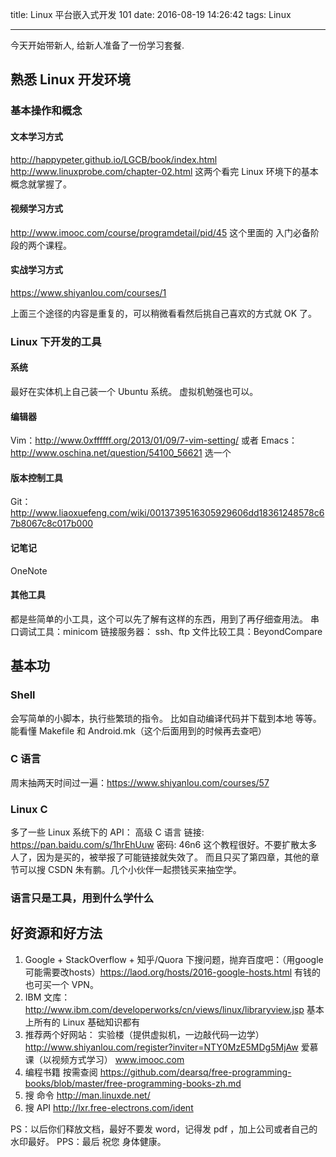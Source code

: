 title:  Linux 平台嵌入式开发 101
date: 2016-08-19 14:26:42
tags:  Linux

---
今天开始带新人, 给新人准备了一份学习套餐.

## 熟悉 Linux 开发环境
### 基本操作和概念
#### 文本学习方式
http://happypeter.github.io/LGCB/book/index.html
http://www.linuxprobe.com/chapter-02.html
这两个看完 Linux 环境下的基本概念就掌握了。

#### 视频学习方式
http://www.imooc.com/course/programdetail/pid/45
这个里面的 入门必备阶段的两个课程。

#### 实战学习方式
https://www.shiyanlou.com/courses/1

上面三个途径的内容是重复的，可以稍微看看然后挑自己喜欢的方式就 OK 了。

### Linux 下开发的工具
#### 系统
最好在实体机上自己装一个 Ubuntu 系统。
虚拟机勉强也可以。
#### 编辑器
Vim：http://www.0xffffff.org/2013/01/09/7-vim-setting/
或者
Emacs：http://www.oschina.net/question/54100_56621
选一个
#### 版本控制工具
Git：http://www.liaoxuefeng.com/wiki/0013739516305929606dd18361248578c67b8067c8c017b000
#### 记笔记
OneNote
#### 其他工具
都是些简单的小工具，这个可以先了解有这样的东西，用到了再仔细查用法。
串口调试工具：minicom
链接服务器： ssh、ftp
文件比较工具：BeyondCompare

## 基本功
### Shell
会写简单的小脚本，执行些繁琐的指令。
比如自动编译代码并下载到本地 等等。
能看懂 Makefile 和 Android.mk（这个后面用到的时候再去查吧）
### C 语言
周末抽两天时间过一遍：https://www.shiyanlou.com/courses/57
### Linux C
多了一些 Linux 系统下的 API：
高级 C 语言 链接: https://pan.baidu.com/s/1hrEhUuw 密码: 46n6 
这个教程很好。不要扩散太多人了，因为是买的，被举报了可能链接就失效了。
而且只买了第四章，其他的章节可以搜 CSDN 朱有鹏。几个小伙伴一起攒钱买来抽空学。
### 语言只是工具，用到什么学什么

## 好资源和好方法
1. Google + StackOverflow + 知乎/Quora 下搜问题，抛弃百度吧：（用google可能需要改hosts）https://laod.org/hosts/2016-google-hosts.html  有钱的也可买一个 VPN。
2. IBM 文库：http://www.ibm.com/developerworks/cn/views/linux/libraryview.jsp 基本上所有的 Linux 基础知识都有
3. 推荐两个好网站：
实验楼（提供虚拟机，一边敲代码一边学）
http://www.shiyanlou.com/register?inviter=NTY0MzE5MDg5MjAw
爱慕课（以视频方式学习）
www.imooc.com
4. 编程书籍
按需查阅
https://github.com/dearsq/free-programming-books/blob/master/free-programming-books-zh.md
5. 搜 命令 http://man.linuxde.net/
6. 搜 API http://lxr.free-electrons.com/ident

PS：以后你们释放文档，最好不要发 word，记得发 pdf ，加上公司或者自己的水印最好。
PPS：最后
祝您 身体健康。
